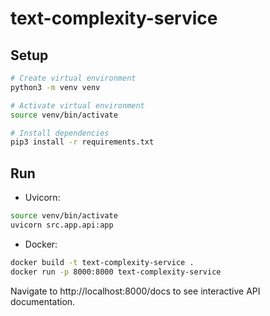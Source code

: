 # text-complexity-service

## Setup
```sh
# Create virtual environment
python3 -m venv venv

# Activate virtual environment
source venv/bin/activate

# Install dependencies
pip3 install -r requirements.txt
```

## Run
* Uvicorn:
```sh
source venv/bin/activate
uvicorn src.app.api:app
```
* Docker:
```sh
docker build -t text-complexity-service .
docker run -p 8000:8000 text-complexity-service
```
Navigate to http://localhost:8000/docs to see interactive API documentation.

